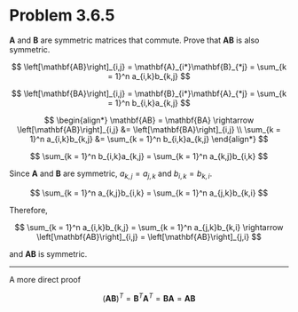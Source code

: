 # Problem 3.6.5

$\mathbf{A}$ and $\mathbf{B}$ are symmetric matrices that commute. Prove that
$\mathbf{AB}$ is also symmetric.

$$
\left[\mathbf{AB}\right]_{i,j} = \mathbf{A}_{i*}\mathbf{B}_{*j}
  = \sum_{k = 1}^n a_{i,k}b_{k,j}
$$

$$
\left[\mathbf{BA}\right]_{i,j} = \mathbf{B}_{i*}\mathbf{A}_{*j}
  = \sum_{k = 1}^n b_{i,k}a_{k,j}
$$

$$
\begin{align*}
\mathbf{AB} = \mathbf{BA} \rightarrow
 \left[\mathbf{AB}\right]_{i,j} &= \left[\mathbf{BA}\right]_{i,j} \\
 \sum_{k = 1}^n a_{i,k}b_{k,j}  &= \sum_{k = 1}^n b_{i,k}a_{k,j}
\end{align*}
$$

$$
\sum_{k = 1}^n b_{i,k}a_{k,j} = \sum_{k = 1}^n a_{k,j}b_{i,k}
$$

Since $\mathbf{A}$ and $\mathbf{B}$ are symmetric, $a_{k,j} = a_{j,k}$ and
  $b_{i,k} = b_{k,i}$.

$$
\sum_{k = 1}^n a_{k,j}b_{i,k} = \sum_{k = 1}^n a_{j,k}b_{k,i}
$$

Therefore,

$$
\sum_{k = 1}^n a_{i,k}b_{k,j} = \sum_{k = 1}^n a_{j,k}b_{k,i}
\rightarrow \left[\mathbf{AB}\right]_{i,j} = \left[\mathbf{AB}\right]_{j,i}
$$

and $\mathbf{AB}$ is symmetric.

***
A more direct proof

$$
\left(\mathbf{AB}\right)^T = \mathbf{B}^T\mathbf{A}^T =
  \mathbf{BA} = \mathbf{AB}
$$
